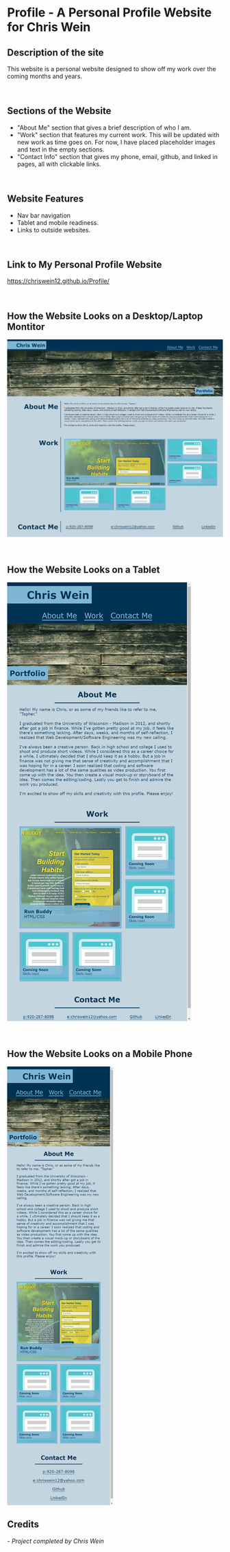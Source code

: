 # Profile -  A Personal Profile Website for Chris Wein

## Description of the site
This website is a personal website designed to show off my work over the coming months and years.

<br/>

## Sections of the Website
* "About Me" section that gives a brief description of who I am.
* "Work" section that features my current work. This will be updated with new work as time goes on. For now, I have placed placeholder images and text in the empty sections.
* "Contact Info" section that gives my phone, email, github, and linked in pages, all with clickable links.

<br/>

## Website Features
* Nav bar navigation
* Tablet and mobile readiness.
* Links to outside websites.

<br/>

## Link to My Personal Profile Website
https://chriswein12.github.io/Profile/

<br/>

## How the Website Looks on a Desktop/Laptop Montitor

![Screenshot of Website Desktop version](./assets/images/chriswein12.github.io_Profile_.png)

<br/>

## How the Website Looks on a Tablet

![Screenshot of Website Tablet version](./assets/images/chriswein12.github.io_Profile_tablet.png)

<br/>

## How the Website Looks on a Mobile Phone

![Screenshot of Website Mobile version](./assets/images/chriswein12.github.io_Profile_mobile.png)

## Credits

*- Project completed by Chris Wein*